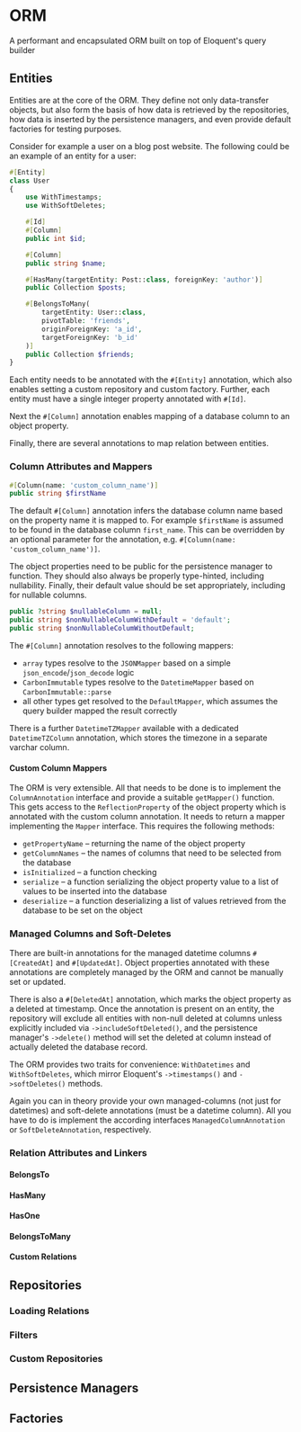 # ORM
A performant and encapsulated ORM built on top of Eloquent's query builder

## Entities
Entities are at the core of the ORM. They define not only data-transfer objects, but also form the basis of how data is retrieved by the repositories, how data is inserted by the persistence managers, and even provide default factories for testing purposes.

Consider for example a user on a blog post website. The following could be an example of an entity for a user:
```php
#[Entity]
class User
{
    use WithTimestamps;
    use WithSoftDeletes;

    #[Id]
    #[Column]
    public int $id;

    #[Column]
    public string $name;

    #[HasMany(targetEntity: Post::class, foreignKey: 'author')]
    public Collection $posts;

    #[BelongsToMany(
        targetEntity: User::class,
        pivotTable: 'friends',
        originForeignKey: 'a_id',
        targetForeignKey: 'b_id'
    )]
    public Collection $friends;
}
```

Each entity needs to be annotated with the `#[Entity]` annotation, which also enables setting a custom repository and custom factory. Further, each entity must have a single integer property annotated with `#[Id]`.

Next the `#[Column]` annotation enables mapping of a database column to an object property.

Finally, there are several annotations to map relation between entities.

### Column Attributes and Mappers
```php
#[Column(name: 'custom_column_name')]
public string $firstName
```
The default `#[Column]` annotation infers the database column name based on the property name it is mapped to. For example `$firstName` is assumed to be found in the database column `first_name`. This can be overridden by an optional parameter for the annotation, e.g. `#[Column(name: 'custom_column_name')]`.

The object properties need to be public for the persistence manager to function. They should also always be properly type-hinted, including nullability. Finally, their default value should be set appropriately, including for nullable columns.
```php
public ?string $nullableColumn = null;
public string $nonNullableColumWithDefault = 'default';
public string $nonNullableColumWithoutDefault;
```

The `#[Column]` annotation resolves to the following mappers:

- `array` types resolve to the `JSONMapper` based on a simple `json_encode`/`json_decode` logic
- `CarbonImmutable` types resolve to the `DatetimeMapper` based on `CarbonImmutable::parse`
- all other types get resolved to the `DefaultMapper`, which assumes the query builder mapped the result correctly

There is a further `DatetimeTZMapper` available with a dedicated `DatetimeTZColumn` annotation, which stores the timezone in a separate varchar column.

#### Custom Column Mappers
The ORM is very extensible. All that needs to be done is to implement the `ColumnAnnotation` interface and provide a suitable `getMapper()` function. This gets access to the `ReflectionProperty` of the object property which is annotated with the custom column annotation. It needs to return a mapper implementing the `Mapper` interface. This requires the following methods:

- `getPropertyName` – returning the name of the object property
- `getColumnNames` – the names of columns that need to be selected from the database
- `isInitialized` – a function checking
- `serialize` – a function serializing the object property value to a list of values to be inserted into the database
- `deserialize` – a function deserializing a list of values retrieved from the database to be set on the object

### Managed Columns and Soft-Deletes
There are built-in annotations for the managed datetime columns `#[CreatedAt]` and `#[UpdatedAt]`. Object properties annotated with these annotations are completely managed by the ORM and cannot be manually set or updated.

There is also a `#[DeletedAt]` annotation, which marks the object property as a deleted at timestamp. Once the annotation is present on an entity, the repository will exclude all entities with non-null deleted at columns unless explicitly included via `->includeSoftDeleted()`, and the persistence manager's `->delete()` method will set the deleted at column instead of actually deleted the database record.

The ORM provides two traits for convenience: `WithDatetimes` and `WithSoftDeletes`, which mirror Eloquent's `->timestamps()` and `->softDeletes()` methods.

Again you can in theory provide your own managed-columns (not just for datetimes) and soft-delete annotations (must be a datetime column). All you have to do is implement the according interfaces `ManagedColumnAnnotation` or `SoftDeleteAnnotation`, respectively.

### Relation Attributes and Linkers
#### BelongsTo
#### HasMany
#### HasOne
#### BelongsToMany
#### Custom Relations

## Repositories
### Loading Relations
### Filters
### Custom Repositories

## Persistence Managers

## Factories
